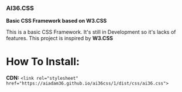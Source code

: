 ### AI36.CSS
**Basic CSS Framework based on W3.CSS**

This is a basic CSS Framework. It's still in Development so it's lacks of features. This project is inspired by **W3.CSS**

# How To Install:
**CDN:**
`<link rel="stylesheet" href="https://aiadam36.github.io/ai36css/1/dist/css/ai36.css">`
